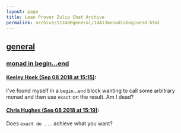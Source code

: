 ```yaml
---
layout: page
title: Lean Prover Zulip Chat Archive 
permalink: archive/113488general/14413monadinbeginend.html
---
```


## [general](index.html)
### [monad in begin...end](14413monadinbeginend.html)

#### [Keeley Hoek (Sep 08 2018 at 15:15)](https://leanprover.zulipchat.com/#narrow/stream/113488-general/topic/monad%20in%20begin...end/near/133567756):
I've found myself in a `begin`...`end` block wanting to call some arbitrary monad and then use `exact` on the result. Am I dead?

#### [Chris Hughes (Sep 08 2018 at 15:19)](https://leanprover.zulipchat.com/#narrow/stream/113488-general/topic/monad%20in%20begin...end/near/133567870):
Does `exact do ...` achieve what you want?

